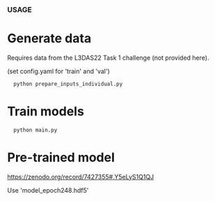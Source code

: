 ### USAGE

# Generate data 

Requires data from the L3DAS22 Task 1 challenge (not provided here).

(set config.yaml for 'train' and 'val')

      python prepare_inputs_individual.py

# Train models

      python main.py
      
# Pre-trained model
https://zenodo.org/record/7427355#.Y5eLyS1Q1QJ

Use 'model_epoch248.hdf5'
